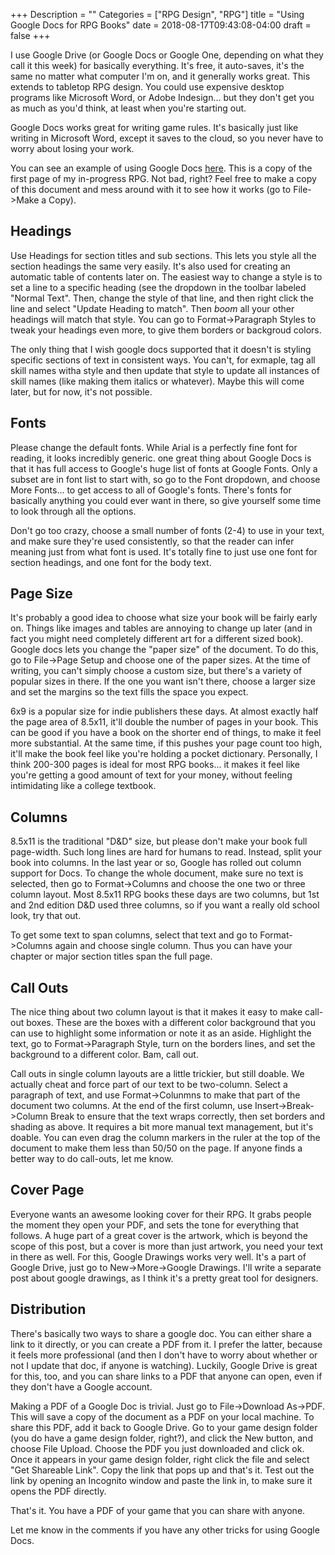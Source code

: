 +++
Description = ""
Categories = ["RPG Design", "RPG"]
title = "Using Google Docs for RPG Books"
date = 2018-08-17T09:43:08-04:00
draft = false
+++

I use Google Drive (or Google Docs or Google One, depending on what they call it
this week) for basically everything. It's free, it auto-saves, it's the same no
matter what computer I'm on, and it generally works great.  This extends to
tabletop RPG design.  You could use expensive desktop programs like Microsoft
Word, or Adobe Indesign... but they don't get you as much as you'd think, at
least when you're starting out.

Google Docs works great for writing game rules.  It's basically just like
writing in Microsoft Word, except it saves to the cloud, so you never have to
worry about losing your work.

You can see an example of using Google Docs
[here](https://docs.google.com/document/d/1UhM0STTGav_CttqvgQG3MQTrpy0lB95WP_M0RNeeIdM/edit?usp=sharing).
This is a copy of the first page of my in-progress RPG.  Not bad, right?  Feel
free to make a copy of this document and mess around with it to see how it works
(go to File->Make a Copy).

## Headings

Use Headings for section titles and sub sections.  This lets you style all the
section headings the same very easily.  It's also used for creating an automatic
table of contents later on.  The easiest way to change a style is to set a line
to a specific heading (see the dropdown in the toolbar labeled "Normal Text".
Then, change the style of that line, and then right click the line and select
"Update Heading <N> to match".  Then *boom* all your other headings will match
that style.  You can go to Format->Paragraph Styles to tweak your headings even
more, to give them borders or backgroud colors.

The only thing that I wish google docs supported that it doesn't is styling
specific sections of text in consistent ways.  You can't, for exmaple, tag all
skill names witha style and then update that style to update all instances of
skill names (like making them italics or whatever).  Maybe this will come later,
but for now, it's not possible.

## Fonts

Please change the default fonts.  While Arial is a perfectly fine font for
reading, it looks incredibly generic.  one great thing about Google Docs is that
it has full access to Google's huge list of fonts at Google Fonts.  Only a
subset are in font list to start with, so go to the Font dropdown, and choose
More Fonts... to get access to all of Google's fonts. There's fonts for
basically anything you could ever want in there, so give yourself some time to
look through all the options.

Don't go too crazy, choose a small number of fonts (2-4) to use in your text,
and make sure they're used consistently, so that the reader can infer meaning
just from what font is used.  It's totally fine to just use one font for section
headings, and one font for the body text.

## Page Size

It's probably a good idea to choose what size your book will be fairly early on.
Things like images and tables are annoying to change up later (and in fact you
might need completely different art for a different sized book).  Google docs
lets you change the "paper size" of the document.  To do this, go to File->Page
Setup and choose one of the paper sizes.  At the time of writing, you can't
simply choose a custom size, but there's a variety of popular sizes in there. If
the one you want isn't there, choose a larger size and set the margins so the
text fills the space you expect.

6x9 is a popular size for indie publishers these days.  At almost exactly half
the page area of 8.5x11, it'll double the number of pages in your book.  This
can be good if you have a book on the shorter end of things, to make it feel
more substantial.  At the same time, if this pushes your page count too high,
it'll make the book feel like you're holding a pocket dictionary.  Personally, I
think 200-300 pages is ideal for most RPG books... it makes it feel like you're
getting a good amount of text for your money, without feeling intimidating like
a college textbook.

## Columns

8.5x11 is the traditional "D&D" size, but please don't make your book full
page-width.  Such long lines are hard for humans to read.  Instead, split your
book into columns.  In the last year or so, Google has rolled out column support
for Docs. To change the whole document, make sure no text is selected, then go
to Format->Columns and choose the one two or three column layout.  Most 8.5x11
RPG books these days are two columns, but 1st and 2nd edition D&D used three
columns, so if you want a really old school look, try that out.

To get some text to span columns, select that text and go to Format->Columns
again and choose single column. Thus you can have your chapter or major section
titles span the full page.  

## Call Outs

The nice thing about two column layout is that it makes it easy to make call-out
boxes. These are the boxes with a different color background that you can use to
highlight some information or note it as an aside.  Highlight the text, go to
Format->Paragraph Style, turn on the borders lines, and set the background to a
different color.  Bam, call out.

Call outs in single column layouts are a little trickier, but still doable.  We
actually cheat and force part of our text to be two-column.  Select a paragraph
of text, and use Format->Colunmns to make that part of the document two columns.
At the end of the first column, use Insert->Break->Column Break to ensure that
the text wraps correctly, then set borders and shading as above.  It requires a
bit more manual text management, but it's doable.  You can even drag the column
markers in the ruler at the top of the document to make them less than 50/50 on
the page.  If anyone finds a better way to do call-outs, let me know.

## Cover Page

Everyone wants an awesome looking cover for their RPG. It grabs people the
moment they open your PDF, and sets the tone for everything that follows.  A
huge part of a great cover is the artwork, which is beyond the scope of this
post, but a cover is more than just artwork, you need your text in there as
well.  For this, Google Drawings works very well.  It's a part of Google Drive,
just go to New->More->Google Drawings. I'll write a separate post about google
drawings, as I think it's a pretty great tool for designers.

## Distribution

There's basically two ways to share a google doc. You can either share a link to
it directly, or you can create a PDF from it.  I prefer the latter, because it
feels more professional (and then I don't have to worry about whether or not I
update that doc, if anyone is watching).  Luckily, Google Drive is great for
this, too, and you can share links to a PDF that anyone can open, even if they
don't have a Google account.  

Making a PDF of a Google Doc is trivial.  Just go to File->Download As->PDF.
This will save a copy of the document as a PDF on your local machine. To share
this PDF, add it back to Google Drive.  Go to your game design folder (you do
have a game design folder, right?), and click the New button, and choose File
Upload.  Choose the PDF you just downloaded and click ok.  Once it appears in
your game design folder, right click the file and select "Get Shareable Link".
Copy the link that pops up and that's it.  Test out the link by opening an
Incognito window and paste the link in, to make sure it opens the PDF directly.

That's it. You have a PDF of your game that you can share with anyone.

Let me know in the comments if you have any other tricks for using Google Docs.